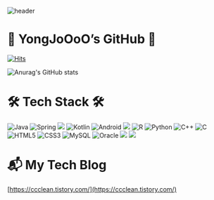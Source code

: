 ![header](https://capsule-render.vercel.app/api?type=wave&color=auto&height=100&section=header&text=YONGJoOoO&fontSize=55)

# 👏 YongJoOoO’s  GitHub 👏
[![Hits](https://hits.seeyoufarm.com/api/count/incr/badge.svg?url=https%3A%2F%2Fgithub.com%2FYongJoOoO&count_bg=%23FCC5C5&title_bg=%23FC7373&icon=&icon_color=%23E7E7E7&title=hits&edge_flat=false)](https://hits.seeyoufarm.com)

![Anurag's GitHub stats](https://github-readme-stats.vercel.app/api?username=YongJoOoO&show_icons=true&theme=omni)


# 🛠 Tech Stack 🛠

![Java](https://img.shields.io/badge/Java-007396.svg?style=for-the-badge&logo=Java&logoColor=white)
![Spring](https://img.shields.io/badge/Spring-6DB33F.svg?style=for-the-badge&logo=Spring&logoColor=white)
<img src="https://img.shields.io/badge/SpringBoot-6DB33F?style=for-the-badge&logo=Spring Boot&logoColor=white">
![Kotlin](https://img.shields.io/badge/Kotlin-7F52FF.svg?style=for-the-badge&logo=Kotlin&logoColor=white)
![Android](https://img.shields.io/badge/Android-3DDC84.svg?style=for-the-badge&logo=Android&logoColor=white)
<img src="https://img.shields.io/badge/firebase-FFCA28?style=for-the-badge&logo=firebase&logoColor=white">
![R](https://img.shields.io/badge/R-276DC3.svg?style=for-the-badge&logo=R&logoColor=white)
![Python](https://img.shields.io/badge/Python-3776AB.svg?style=for-the-badge&logo=Python&logoColor=white)
![C++](https://img.shields.io/badge/C++-00599C.svg?style=for-the-badge&logo=C++&logoColor=white)
![C](https://img.shields.io/badge/C-A8B9CC.svg?style=for-the-badge&logo=C&logoColor=white)
![HTML5](https://img.shields.io/badge/HTML5-E34F26.svg?style=for-the-badge&logo=HTML5&logoColor=white)
![CSS3](https://img.shields.io/badge/CSS3-1572B6.svg?style=for-the-badge&logo=CSS3&logoColor=white)
![MySQL](https://img.shields.io/badge/MySQL-4479A1.svg?style=for-the-badge&logo=MySQL&logoColor=white)
![Oracle](https://img.shields.io/badge/Oracle-F80000.svg?style=for-the-badge&logo=Oracle&logoColor=white)
<img src="https://img.shields.io/badge/github-181717?style=for-the-badge&logo=github&logoColor=white">
<img src="https://img.shields.io/badge/git-F05032?style=for-the-badge&logo=git&logoColor=white">


# 📬 My Tech Blog

[https://ccclean.tistory.com/](https://ccclean.tistory.com/)
